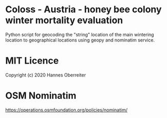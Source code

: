 # Coloss - Austria - honey bee colony winter mortality evaluation

Python script for geocoding the "string" location of the main wintering location to geographical locations using geopy and nominatim service. 

# MIT Licence 
Copyright (c) 2020 Hannes Oberreiter

# OSM Nominatim
https://operations.osmfoundation.org/policies/nominatim/
